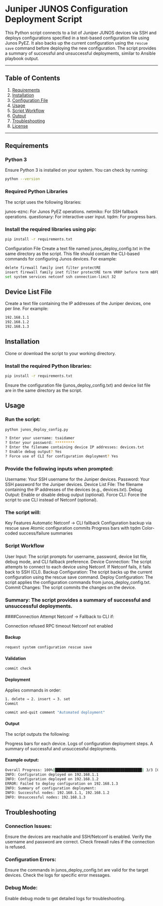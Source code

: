 # Juniper JUNOS Configuration Deployment Script

This Python script connects to a list of Juniper JUNOS devices via SSH and deploys configurations specified in a text-based configuration file using Junos PyEZ. It also backs up the current configuration using the `rescue save` command before deploying the new configuration. The script provides a summary of successful and unsuccessful deployments, similar to Ansible playbook output.

---

## Table of Contents
1. [Requirements](#requirements)
2. [Installation](#installation)
3. [Configuration File](#configuration-file)
4. [Usage](#usage)
5. [Script Workflow](#script-workflow)
6. [Output](#output)
7. [Troubleshooting](#troubleshooting)
8. [License](#license)

---

## Requirements

### Python 3
Ensure Python 3 is installed on your system. You can check by running:
```bash
python --version
````

### Required Python Libraries
The script uses the following libraries:

junos-eznc: For Junos PyEZ operations.
netmiko: For SSH fallback operations.
questionary: For interactive user input.
tqdm: For progress bars.

### Install the required libraries using pip:
```bash
pip install -r requirements.txt
````
Configuration File
Create a text file named junos_deploy_config.txt in the same directory as the script. This file should contain the CLI-based commands for configuring Junos devices. For example:

```bash
delete firewall family inet filter protectRE
insert firewall family inet filter protectRE term VRRP before term mBFD
set system services netconf ssh connection-limit 32
````
## Device List File
Create a text file containing the IP addresses of the Juniper devices, one per line. For example:

```bash
192.168.1.1
192.168.1.2
192.168.1.3
````
## Installation
Clone or download the script to your working directory.

### Install the required Python libraries:

```bash
pip install -r requirements.txt
````
Ensure the configuration file (junos_deploy_config.txt) and device list file are in the same directory as the script.

## Usage
### Run the script:

```bash
python junos_deploy_config.py

? Enter your username: tsaidamer
? Enter your password: *********
? Enter the filename containing device IP addresses: devices.txt
? Enable debug output? Yes
? Force use of CLI for configuration deployment? Yes
````
### Provide the following inputs when prompted:

Username: Your SSH username for the Juniper devices.
Password: Your SSH password for the Juniper devices.
Device List File: The filename containing the IP addresses of the devices (e.g., devices.txt).
Debug Output: Enable or disable debug output (optional).
Force CLI: Force the script to use CLI instead of Netconf (optional).

### The script will:

Key Features
Automatic Netconf → CLI fallback
Configuration backup via rescue save
Atomic configuration commits
Progress bars with tqdm
Color-coded success/failure summaries

### Script Workflow
User Input: The script prompts for username, password, device list file, debug mode, and CLI fallback preference.
Device Connection: The script attempts to connect to each device using Netconf. If Netconf fails, it falls back to SSH (CLI).
Backup Configuration: The script backs up the current configuration using the rescue save command.
Deploy Configuration: The script applies the configuration commands from junos_deploy_config.txt.
Commit Changes: The script commits the changes on the device.

### Summary: The script provides a summary of successful and unsuccessful deployments.

####Connection
Attempt Netconf → Fallback to CLI if:

Connection refused
RPC timeout
Netconf not enabled

#### Backup

```bash
request system configuration rescue save
````
#### Validation

```bash
commit check
````
#### Deployment
Applies commands in order:

```bash
1. delete → 2. insert → 3. set
Commit
````

```bash
commit and-quit comment "Automated deployment"
````

#### Output
The script outputs the following:

Progress bars for each device.
Logs of configuration deployment steps.
A summary of successful and unsuccessful deployments.

#### Example output:

```bash
Overall Progress: 100%|████████████████████████████████████████| 3/3 [00:30<00:00, 10.00s/it]
INFO: Configuration deployed on 192.168.1.1
INFO: Configuration deployed on 192.168.1.2
ERROR: Failed to deploy configuration on 192.168.1.3
INFO: Summary of configuration deployment:
INFO: Successful nodes: 192.168.1.1, 192.168.1.2
INFO: Unsuccessful nodes: 192.168.1.3
````

## Troubleshooting

### Connection Issues:

Ensure the devices are reachable and SSH/Netconf is enabled.
Verify the username and password are correct.
Check firewall rules if the connection is refused.

### Configuration Errors:

Ensure the commands in junos_deploy_config.txt are valid for the target devices.
Check the logs for specific error messages.

### Debug Mode:

Enable debug mode to get detailed logs for troubleshooting.
